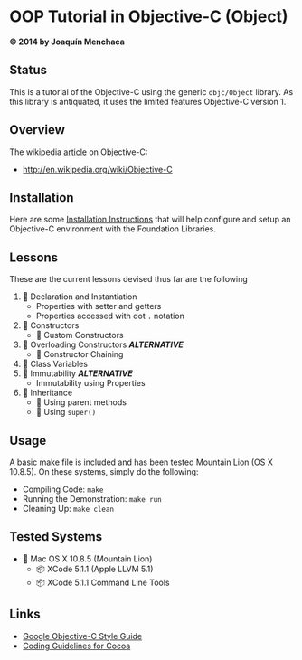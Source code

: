 # OOP Tutorial in Objective-C (Object)
**© 2014 by Joaquín Menchaca**

## Status

This is a tutorial of the Objective-C using the generic `objc/Object` library.  As this library is antiquated, it uses the limited features Objective-C version 1.

## Overview

The wikipedia [article](http://en.wikipedia.org/wiki/Objective-C) on Objective-C:

* http://en.wikipedia.org/wiki/Objective-C

## Installation

Here are some [Installation Instructions](INSTALL.md) that will help configure and setup an Objective-C environment with the Foundation Libraries.  
## Lessons

These are the current lessons devised thus far are the following

 1. :green_book: Declaration and Instantiation
    * Properties with setter and getters
    * Properties accessed with dot `.` notation
 2. :green_book: Constructors
    * :page_facing_up: Custom Constructors
 3. :closed_book: Overloading Constructors ***ALTERNATIVE***
    * :page_facing_up: Constructor Chaining
 4. :green_book: Class Variables
 5. :closed_book: Immutability ***ALTERNATIVE***
    * Immutability using Properties
 6. :green_book: Inheritance
    * :page_facing_up: Using parent methods
    * :page_facing_up: Using `super()`

## Usage

A basic make file is included and has been tested Mountain Lion (OS X 10.8.5).  On these systems, simply do the following:

* Compiling Code: `make`
* Running the Demonstration: `make run`
* Cleaning Up: `make clean`

## Tested Systems

* :dvd: Mac OS X 10.8.5 (Mountain Lion)
  * :package:  XCode 5.1.1 (Apple LLVM 5.1)
  * :package:  XCode 5.1.1 Command Line Tools

## Links

* [Google Objective-C Style Guide](http://google-styleguide.googlecode.com/svn/trunk/objcguide.xml)  
* [Coding Guidelines for Cocoa](https://developer.apple.com/library/mac/documentation/Cocoa/Conceptual/CodingGuidelines/CodingGuidelines.pdf)
